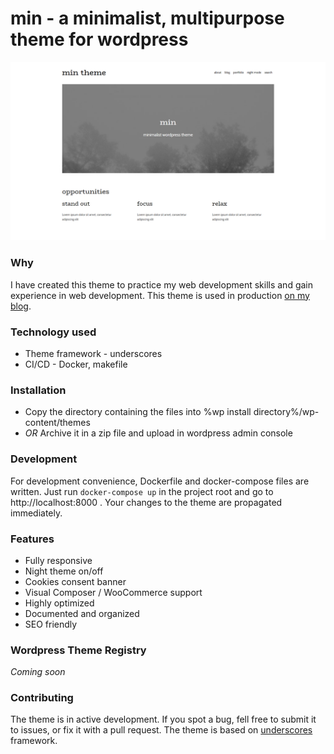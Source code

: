 # min - a minimalist, multipurpose theme for wordpress

![](src/screenshot.png)

### Why
I have created this theme to practice my web development skills and gain experience in web development.
This theme is used in production [on my blog](https://everyday.codes).

### Technology used
- Theme framework - underscores
- CI/CD - Docker, makefile

### Installation
- Copy the directory containing the files into %wp install directory%/wp-content/themes
- _OR_ Archive it in a zip file and upload in wordpress admin console

### Development
For development convenience, Dockerfile and docker-compose files are written. Just
run `docker-compose up` in the project root and go to http://localhost:8000 . Your changes
to the theme are propagated immediately.

### Features
- Fully responsive
- Night theme on/off
- Cookies consent banner
- Visual Composer / WooCommerce support
- Highly optimized
- Documented and organized
- SEO friendly

### Wordpress Theme Registry
_Coming soon_

### Contributing
The theme is in active development. If you spot a bug, fell free to submit it to issues, or fix it with a pull request.
The theme is based on [underscores](https://underscores.me/) framework.